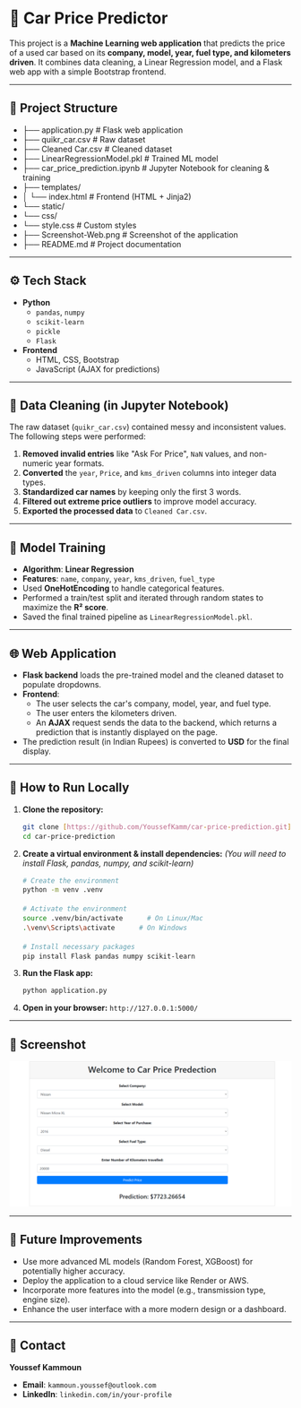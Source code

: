 # 🚗 Car Price Predictor

This project is a **Machine Learning web application** that predicts the price of a used car based on its **company, model, year, fuel type, and kilometers driven**. It combines data cleaning, a Linear Regression model, and a Flask web app with a simple Bootstrap frontend.

---

## 📂 Project Structure

- ├── application.py              # Flask web application
- ├── quikr_car.csv               # Raw dataset
- ├── Cleaned Car.csv             # Cleaned dataset
- ├── LinearRegressionModel.pkl   # Trained ML model
- ├── car_price_prediction.ipynb  # Jupyter Notebook for cleaning & training
- ├── templates/
- │   └── index.html              # Frontend (HTML + Jinja2)
- └── static/
- └── css/
- └── style.css           # Custom styles
- ├── Screenshot-Web.png          # Screenshot of the application
- ├── README.md         # Project documentation

---

## ⚙️ Tech Stack

-   **Python**
    -   `pandas`, `numpy`
    -   `scikit-learn`
    -   `pickle`
    -   `Flask`
-   **Frontend**
    -   HTML, CSS, Bootstrap
    -   JavaScript (AJAX for predictions)

---

## 🧹 Data Cleaning (in Jupyter Notebook)

The raw dataset (`quikr_car.csv`) contained messy and inconsistent values. The following steps were performed:

1.  **Removed invalid entries** like "Ask For Price", `NaN` values, and non-numeric year formats.
2.  **Converted** the `year`, `Price`, and `kms_driven` columns into integer data types.
3.  **Standardized car names** by keeping only the first 3 words.
4.  **Filtered out extreme price outliers** to improve model accuracy.
5.  **Exported the processed data** to `Cleaned Car.csv`.

---

## 🤖 Model Training

-   **Algorithm**: **Linear Regression**
-   **Features**: `name`, `company`, `year`, `kms_driven`, `fuel_type`
-   Used **OneHotEncoding** to handle categorical features.
-   Performed a train/test split and iterated through random states to maximize the **R² score**.
-   Saved the final trained pipeline as `LinearRegressionModel.pkl`.

---

## 🌐 Web Application

-   **Flask backend** loads the pre-trained model and the cleaned dataset to populate dropdowns.
-   **Frontend**:
    -   The user selects the car's company, model, year, and fuel type.
    -   The user enters the kilometers driven.
    -   An **AJAX** request sends the data to the backend, which returns a prediction that is instantly displayed on the page.
-   The prediction result (in Indian Rupees) is converted to **USD** for the final display.

---

## 🚀 How to Run Locally

1.  **Clone the repository:**
    ```bash
    git clone [https://github.com/YoussefKamm/car-price-prediction.git](https://github.com/YoussefKamm/car-price-prediction.git)
    cd car-price-prediction
    ```

2.  **Create a virtual environment & install dependencies:**
    *(You will need to install Flask, pandas, numpy, and scikit-learn)*
    ```bash
    # Create the environment
    python -m venv .venv

    # Activate the environment
    source .venv/bin/activate      # On Linux/Mac
    .\venv\Scripts\activate      # On Windows

    # Install necessary packages
    pip install Flask pandas numpy scikit-learn
    ```

3.  **Run the Flask app:**
    ```bash
    python application.py
    ```

4.  **Open in your browser:**
    `http://127.0.0.1:5000/`

---

## 📸 Screenshot



![image](https://github.com/YoussefKamm/Car-Price-Predictor/blob/main/Screenshot-Web.png)


---

## 📌 Future Improvements

-   Use more advanced ML models (Random Forest, XGBoost) for potentially higher accuracy.
-   Deploy the application to a cloud service like Render or AWS.
-   Incorporate more features into the model (e.g., transmission type, engine size).
-   Enhance the user interface with a more modern design or a dashboard.

---

## 📧 Contact

**Youssef Kammoun**

-   **Email**: `kammoun.youssef@outlook.com`
-   **LinkedIn**: `linkedin.com/in/your-profile`
